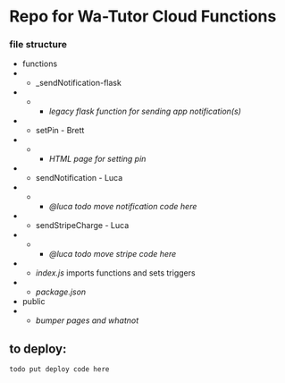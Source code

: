 # Repo for Wa-Tutor Cloud Functions

### file structure

- functions
- - _sendNotification-flask
- - - *legacy flask function for sending app notification(s)*
- - setPin - Brett
- - - *HTML page for setting pin*
- - sendNotification - Luca
- - - *_@luca todo move notification code here_*
- - sendStripeCharge - Luca
- - - *_@luca todo move stripe code here_*
- - *index.js* imports functions and sets triggers
- - *package.json* 
- public
- - *bumper pages and whatnot*


## to deploy:
`todo put deploy code here`

